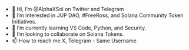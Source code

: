 - 👋 Hi, I’m @AlphaXSol on Twitter and Telegram
- 👀 I’m interested in JUP DAO, #FreeRoss, and Solana Community Token Initiatives.
- 🌱 I’m currently learning VS Code, Python, and Security.
- 💞️ I’m looking to collaborate on Solana Tokens.
- 📫 How to reach me X, Telegram - Same Username

<!---
AlphaXSol/AlphaXSol is a ✨ special ✨ repository because its `README.md` (this file) appears on your GitHub profile.
You can click the Preview link to take a look at your changes.
--->
